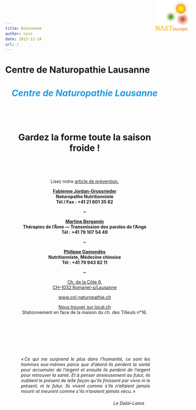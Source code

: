 ```yaml
---
title: Bienvenue
author: nico
date: 2013-12-14
url: /
---
```


# Centre de Naturopathie Lausanne

<div style="text-align: center;">


<h1 style="color: #229be1; font-style: italic;">Centre de Naturopathie Lausanne</h1>

&nbsp;

&nbsp;

<h1>Gardez la forme toute la saison froide !</h1>

&nbsp;

&nbsp;

Lisez notre <a href="/articles/prevention-hiver/">article de prévention.</a>



<p>
<a href="http://www.naet-europe.com/"><img class="alignright size-full wp-image-206" style="position: absolute; left: 700px; top: 0px;" src="./images/logo_naet_petit.png" alt="logo_naet_petit" width="120" height="106" /></a>
</p>

<p>
<b><a href="/therapeutes/fabienne-jordan-grossrieder/">Fabienne Jordan-Grossrieder</a></b><br/>
<b>Naturopathe Nutritionniste</b><br/>
<b>Tél / Fax : +41 21 601 35 82</b>
</p>

<p><b>~</b></p>

<p>
<b><a href="/therapeutes/martine-bergamin/">Martine Bergamin</a></b><br/>
<b>Thérapies de l’Âme — Transmission des paroles de l’Ange</b><br/>
<b>Tél : +41 79 107 54 49</b>
</p>

<p><b>~</b></p>

<p>
<b><a href="/therapeutes/philippe-gamondes/">Philippe Gamondès</a></b><br/>
<b>Nutritionniste, Médecine chinoise</b><br/>
<b>Tél : +41 79 943 82 11</b>
</p>

<p><b>~</b></p>

<p style="text-align: center;">
<a title="Trouvez le CNL sur Google Maps" href="http://g.co/maps/8pfvw" target="_blank" rel="external">Ch. de la Côte 6,<br /> CH–1032 Romanel-s/Lausanne</a>
</p>

<p style="text-align: center;">
<a href="/">www.cnl-naturopathie.ch</a>
</p>
</div>




<p style="text-align: center;">
<a href="http://yellow.local.ch/fr/d/Romanel-sur-Lausanne/1032/Therapie-naturelle-naturopathie/Jordan-Grossrieder-Fabienne-HzyBYlFlUe1I_scMFFsukg?social=mail">Nous trouver sur local.ch</a><br /> Stationnement en face de la maison du ch. des Tilleuls n°16.
</p>

<div style="text-align: left; display: block; width: 510px; margin: 50px auto;">
<p>
&nbsp;
</p>

<div class="citation" style="text-align: justify; display: table; width: 410px; margin: 50px auto;">
<p>
<i><span class="drop_cap">« C</span>e qui me surprend le plus dans l’humanité, ce sont les hommes eux-mêmes parce que d’abord ils perdent la santé pour accumuler de l’argent et ensuite ils perdent de l’argent pour retrouver la santé. Et à penser anxieusement au futur, ils oublient le présent de telle façon qu’ils finissent par vivre ni le présent, ni le futur. Ils vivent comme s’ils n’allaient jamais mourir et meurent comme s’ils n’avaient jamais vécu. »</i>
</p>

<p style="text-align: right; margin-right: 0.5cm; margin-top: 1.5em; margin-bottom: 0;">
<i>Le Dalaï-Lama</i>
</p>
</div>
</div>

</div>
